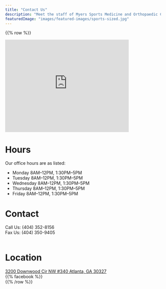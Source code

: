 ```yaml
---
title: "Contact Us"
description: "Meet the staff of Myers Sports Medicine and Orthopaedic Center, including our office staff, physician's assistant and physical therapy specialists."
featuredImage: "images/featured-images/sports-sized.jpg"
---
```

{{% row %}}
<div class="col-md-6 text-center">
    <iframe title="Google Maps Location" src="https://www.google.com/maps/embed?pb=!1m18!1m12!1m3!1d3313.85571891314!2d-84.42650679394954!3d33.84183130307276!2m3!1f0!2f0!3f0!3m2!1i1024!2i768!4f13.1!3m3!1m2!1s0x88f5055a5d3229ef%3A0xe5256a3d13aaa6d4!2sMyers%20Sports%20Medicine%20%26%20Orthopaedic%20Center!5e0!3m2!1sen!2sus!4v1618842289068!5m2!1sen!2sus" width="400" height="300" style="border:0;" allowfullscreen="" loading="lazy"></iframe>     
</div>

<div class="col-md-3" itemscope itemtype="https://schema.org/MedicalBusiness">
<h1> Hours </h1>

Our office hours are as listed:
<span itemprop="openingHours">
<ul class="flush-ul">
    <li class="flush-li">Monday 8AM–12PM, 1:30PM–5PM</li>
    <li class="flush-li">Tuesday 8AM–12PM, 1:30PM–5PM</li>
    <li class="flush-li">Wednesday 8AM–12PM, 1:30PM–5PM</li>
    <li class="flush-li">Thursday 8AM–12PM, 1:30PM–5PM</li>
    <li class="flush-li">Friday 8AM–12PM, 1:30PM–5PM</li>
</ul>
</span>
</div>

<div class="col-md-3" itemscope itemtype="https://schema.org/MedicalBusiness">
    <h1> Contact </h1>
        <span itemprop="contactPoint">
            Call Us: (404) 352-8156  
        <span itemprop="faxNumber"> 
            <br>
            Fax Us: (404) 350-9405  
        </span>
        </span> <br> <br>
    <h1> Location </h1> 
        <a href="https://goo.gl/maps/twBriga4J2y">3200 Downwood Cir NW #340 Atlanta, GA 30327</a> 
        <br> 
        {{% facebook %}}
</div>
{{% /row %}}